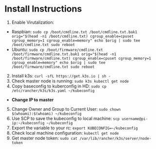 # Install Instructions

1. Enable Virutalization:
  - Raspbian: `sudo cp /boot/cmdline.txt /boot/cmdline.txt.bak1
              orig="$(head -n1 /boot/cmdline.txt) cgroup_enable=cpuset cgroup_memory=1 cgroup_enable=memory"
              echo $orig | sudo tee /boot/cmdline.txt
              sudo reboot`
  - Ubuntu: `sudo cp /boot/firmware/cmdline.txt /boot/firmware/cmdline.txt.bak1
              orig="$(head -n1 /boot/firmware/cmdline.txt) cgroup_enable=cpuset cgroup_memory=1 cgroup_enable=memory"
              echo $orig | sudo tee /boot/firmware/cmdline.txt
              sudo reboot`

2. Install k3s: `curl -sfL https://get.k3s.io | sh -`
3. Check master node is running: `sudo k3s kubectl get node`
4. Copy baseconfig to kuberconfig in HD: `sudo cp /etc/rancher/k3s/k3s.yaml ~/kubeconfig`
  - **Change IP to master**
5. Change Owner and Group to Current User: `sudo chown $(whoami):$(whoami) ~/kubeconfig`
6. Use SCP to save the kubeconfig to local machine: `scp username@pi-ip:~/kubeconfig ~/kubeconfig`
7. Export the variable to your rc: `export KUBECONFIG=~/kubeconfig`
8. Check local machine configuration: `kubectl get node`
9. Get master node token: `sudo cat /var/lib/rancher/k3s/server/node-token`


